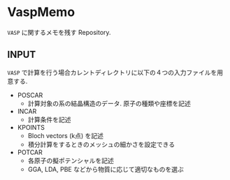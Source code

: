 # VaspMemo

`VASP` に関するメモを残す Repository.

## INPUT

`VASP` で計算を行う場合カレントディレクトリに以下の４つの入力ファイルを用意する.

- POSCAR
  - 計算対象の系の結晶構造のデータ. 原子の種類や座標を記述
- INCAR
  - 計算条件を記述
- KPOINTS
  - Bloch vectors (k点) を記述
  - 積分計算をするときのメッシュの細かさを設定できる
- POTCAR
  - 各原子の擬ポテンシャルを記述
  - GGA, LDA, PBE などから物質に応じて適切なものを選ぶ
